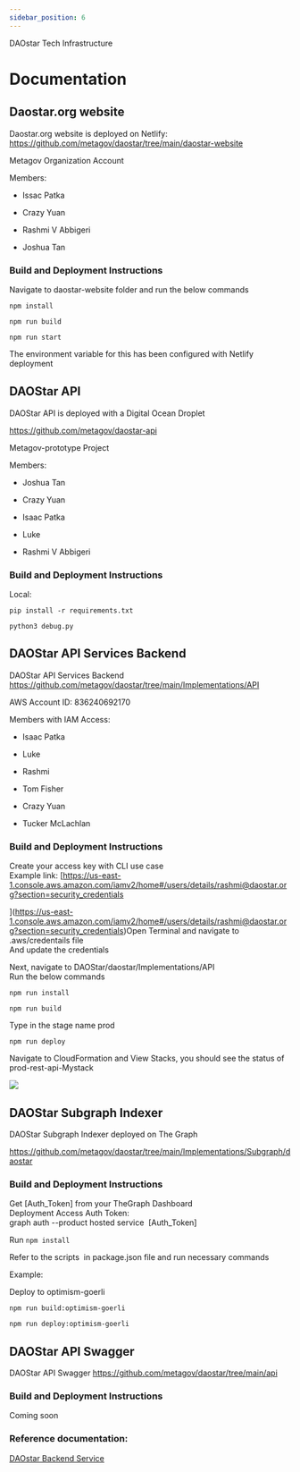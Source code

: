```yaml
---
sidebar_position: 6
---
```


DAOstar Tech Infrastructure

Documentation
=============

Daostar.org website
-------------------

Daostar.org website is deployed on Netlify:
https://github.com/metagov/daostar/tree/main/daostar-website

Metagov Organization Account

Members:

-   Issac Patka

-   Crazy Yuan

-   Rashmi V Abbigeri

-   Joshua Tan

### Build and Deployment Instructions

Navigate to daostar-website folder and run the below commands

`npm install`

`npm run build`

`npm run start`

The environment variable for this has been configured with Netlify deployment

DAOStar API
-----------

DAOStar API is deployed with a Digital Ocean Droplet

https://github.com/metagov/daostar-api

Metagov-prototype Project

Members:

-   Joshua Tan

-   Crazy Yuan

-   Isaac Patka

-   Luke 

-   Rashmi V Abbigeri

### Build and Deployment Instructions

Local:

`pip install -r requirements.txt`

`python3 debug.py`

DAOStar API Services Backend
----------------------------

DAOStar API Services Backend
https://github.com/metagov/daostar/tree/main/Implementations/API

AWS Account ID: 836240692170

Members with IAM Access:

-   Isaac Patka

-   Luke

-   Rashmi

-   Tom Fisher

-   Crazy Yuan

-   Tucker McLachlan

### Build and Deployment Instructions

Create your access key with CLI use case\
Example link: [https://us-east-1.console.aws.amazon.com/iamv2/home#/users/details/rashmi@daostar.org?section=security_credentials

](https://us-east-1.console.aws.amazon.com/iamv2/home#/users/details/rashmi@daostar.org?section=security_credentials)Open Terminal and navigate to .aws/credentails file\
And update the credentials

Next, navigate to DAOStar/daostar/Implementations/API\
Run the below commands

`npm run install`

`npm run build`

Type in the stage name prod

`npm run deploy`

Navigate to CloudFormation and View Stacks, you should see the status of prod-rest-api-Mystack

![](https://lh7-us.googleusercontent.com/173KkFJFCiSMAgKtH3ev-JuBn7bQf21PpoI1-uNGtAc7loTxY64-USaaiW4AFF7LeaXHJfka8znQlqLi0njzOa82YlOvkU1fEaARdL5RrXZVlD3WUvJump8RfTu2m5AXoZaknTaHNp1Rb4YgUEgqdsQ)

DAOStar Subgraph Indexer
------------------------

DAOStar Subgraph Indexer deployed on The Graph

https://github.com/metagov/daostar/tree/main/Implementations/Subgraph/daostar

### Build and Deployment Instructions

Get [Auth_Token] from your TheGraph Dashboard\
Deployment Access Auth Token:\
graph auth --product hosted service  [Auth_Token]

Run `npm install`

Refer to the scripts  in package.json file and run necessary commands

Example:

Deploy to optimism-goerli

`npm run build:optimism-goerli`

`npm run deploy:optimism-goerli`

DAOStar API Swagger 
------------------------

DAOStar API Swagger
https://github.com/metagov/daostar/tree/main/api

### Build and Deployment Instructions

Coming soon

### Reference documentation:

[DAOstar Backend Service](https://docs.google.com/document/d/1u0nFI3oQuZN9lzbCDsziFj3-ElkkGtBJQRkIarLtvz8/edit)
